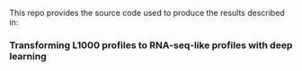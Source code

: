 This repo provides the source code used to produce the results described in:
<h3>Transforming L1000 profiles to RNA‑seq‑like profiles with deep learning</h3>
